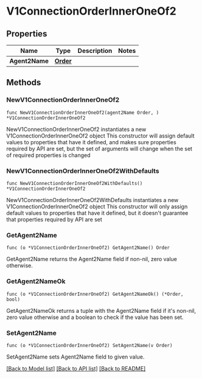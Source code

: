 # V1ConnectionOrderInnerOneOf2

## Properties

Name | Type | Description | Notes
------------ | ------------- | ------------- | -------------
**Agent2Name** | [**Order**](Order.md) |  | 

## Methods

### NewV1ConnectionOrderInnerOneOf2

`func NewV1ConnectionOrderInnerOneOf2(agent2Name Order, ) *V1ConnectionOrderInnerOneOf2`

NewV1ConnectionOrderInnerOneOf2 instantiates a new V1ConnectionOrderInnerOneOf2 object
This constructor will assign default values to properties that have it defined,
and makes sure properties required by API are set, but the set of arguments
will change when the set of required properties is changed

### NewV1ConnectionOrderInnerOneOf2WithDefaults

`func NewV1ConnectionOrderInnerOneOf2WithDefaults() *V1ConnectionOrderInnerOneOf2`

NewV1ConnectionOrderInnerOneOf2WithDefaults instantiates a new V1ConnectionOrderInnerOneOf2 object
This constructor will only assign default values to properties that have it defined,
but it doesn't guarantee that properties required by API are set

### GetAgent2Name

`func (o *V1ConnectionOrderInnerOneOf2) GetAgent2Name() Order`

GetAgent2Name returns the Agent2Name field if non-nil, zero value otherwise.

### GetAgent2NameOk

`func (o *V1ConnectionOrderInnerOneOf2) GetAgent2NameOk() (*Order, bool)`

GetAgent2NameOk returns a tuple with the Agent2Name field if it's non-nil, zero value otherwise
and a boolean to check if the value has been set.

### SetAgent2Name

`func (o *V1ConnectionOrderInnerOneOf2) SetAgent2Name(v Order)`

SetAgent2Name sets Agent2Name field to given value.



[[Back to Model list]](../README.md#documentation-for-models) [[Back to API list]](../README.md#documentation-for-api-endpoints) [[Back to README]](../README.md)


